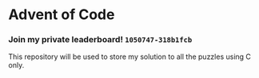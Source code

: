 # Advent of Code

### Join my private leaderboard! `1050747-318b1fcb`

This repository will be used to store my solution to all the puzzles using C only.